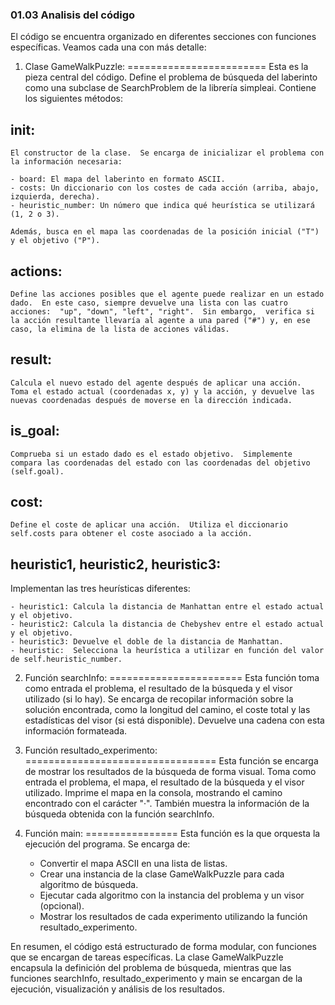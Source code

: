 ### 01.03 Analisis del código

El código se encuentra organizado en diferentes secciones con funciones específicas.  Veamos cada una con más detalle:

1. Clase GameWalkPuzzle:
========================
  Esta es la pieza central del código. Define el problema de búsqueda del laberinto como una subclase de SearchProblem de la librería simpleai.  Contiene los siguientes métodos:


  __init__: 
  ---------
    El constructor de la clase.  Se encarga de inicializar el problema con la información necesaria:

    - board: El mapa del laberinto en formato ASCII.
    - costs: Un diccionario con los costes de cada acción (arriba, abajo, izquierda, derecha).
    - heuristic_number: Un número que indica qué heurística se utilizará (1, 2 o 3).
    
    Además, busca en el mapa las coordenadas de la posición inicial ("T") y el objetivo ("P").

  actions:  
  --------
    Define las acciones posibles que el agente puede realizar en un estado dado.  En este caso, siempre devuelve una lista con las cuatro acciones:  "up", "down", "left", "right".  Sin embargo,  verifica si la acción resultante llevaría al agente a una pared ("#") y, en ese caso, la elimina de la lista de acciones válidas.

  result:
  -------
    Calcula el nuevo estado del agente después de aplicar una acción.  Toma el estado actual (coordenadas x, y) y la acción, y devuelve las nuevas coordenadas después de moverse en la dirección indicada.

  is_goal:
  ----------
    Comprueba si un estado dado es el estado objetivo.  Simplemente compara las coordenadas del estado con las coordenadas del objetivo (self.goal).

  cost:
  -------
    Define el coste de aplicar una acción.  Utiliza el diccionario self.costs para obtener el coste asociado a la acción.

  heuristic1, heuristic2, heuristic3:  
  -----------------------------------
  Implementan las tres heurísticas diferentes:

    - heuristic1: Calcula la distancia de Manhattan entre el estado actual y el objetivo.
    - heuristic2: Calcula la distancia de Chebyshev entre el estado actual y el objetivo.
    - heuristic3: Devuelve el doble de la distancia de Manhattan.
    - heuristic:  Selecciona la heurística a utilizar en función del valor de self.heuristic_number.


2. Función searchInfo:
=======================
    Esta función toma como entrada el problema, el resultado de la búsqueda y el visor utilizado (si lo hay).  Se encarga de recopilar información sobre la solución encontrada, como la longitud del camino, el coste total y las estadísticas del visor (si está disponible).  Devuelve una cadena con esta información formateada.


3. Función resultado_experimento:
=================================
    Esta función se encarga de mostrar los resultados de la búsqueda de forma visual.  Toma como entrada el problema, el mapa, el resultado de la búsqueda y el visor utilizado.  Imprime el mapa en la consola, mostrando el camino encontrado con el carácter "·".  También muestra la información de la búsqueda obtenida con la función searchInfo.


4. Función main:
================
Esta función es la que orquesta la ejecución del programa.  Se encarga de:

    - Convertir el mapa ASCII en una lista de listas.
    - Crear una instancia de la clase GameWalkPuzzle para cada algoritmo de búsqueda.
    - Ejecutar cada algoritmo con la instancia del problema y un visor (opcional).
    - Mostrar los resultados de cada experimento utilizando la función resultado_experimento.
    
En resumen, el código está estructurado de forma modular, con funciones que se encargan de tareas específicas. La clase GameWalkPuzzle encapsula la definición del problema de búsqueda, mientras que las funciones searchInfo, resultado_experimento y main se encargan de la ejecución, visualización y análisis de los resultados.